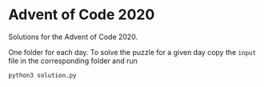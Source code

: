 # Advent of Code 2020
Solutions for the Advent of Code 2020.

One folder for each day.
To solve the puzzle for a given day copy the `input` file in the corresponding folder and run
```
python3 solution.py
```

